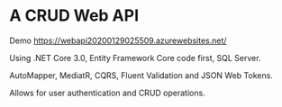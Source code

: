 # A CRUD Web API

Demo https://webapi20200129025509.azurewebsites.net/

Using .NET Core 3.0, Entity Framework Core code first, SQL Server.

AutoMapper, MediatR, CQRS, Fluent Validation and JSON Web Tokens.

Allows for user authentication and CRUD operations.
